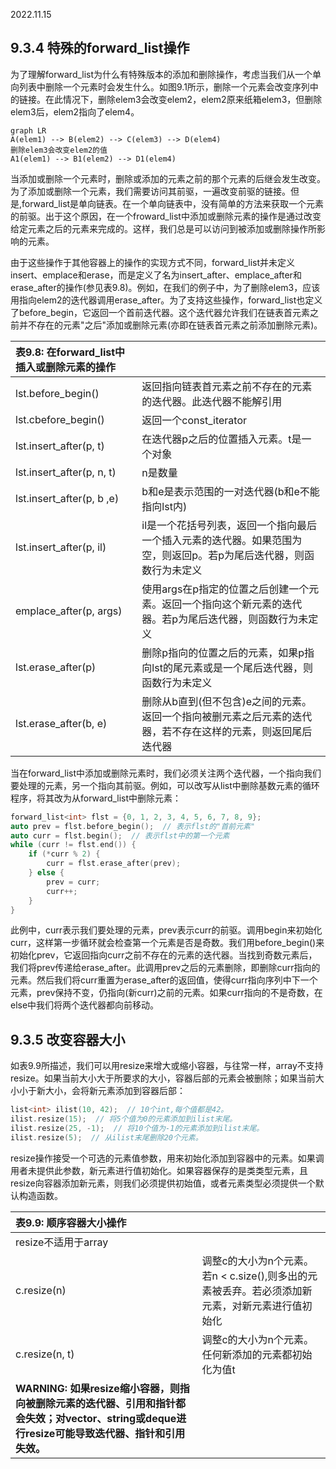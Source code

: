 2022.11.15



## 9.3.4 特殊的forward_list操作
为了理解forward_list为什么有特殊版本的添加和删除操作，考虑当我们从一个单向列表中删除一个元素时会发生什么。如图9.1所示，删除一个元素会改变序列中的链接。在此情况下，删除elem3会改变elem2，elem2原来纸箱elem3，但删除elem3后，elem2指向了elem4。

```mermaid
graph LR
A(elem1) --> B(elem2) --> C(elem3) --> D(elem4)
删除elem3会改变elem2的值
A1(elem1) --> B1(elem2) --> D1(elem4)

```

当添加或删除一个元素时，删除或添加的元素之前的那个元素的后继会发生改变。为了添加或删除一个元素，我们需要访问其前驱，一遍改变前驱的链接。但是,forward_list是单向链表。在一个单向链表中，没有简单的方法来获取一个元素的前驱。出于这个原因，在一个froward_list中添加或删除元素的操作是通过改变给定元素之后的元素来完成的。这样，我们总是可以访问到被添加或删除操作所影响的元素。

由于这些操作于其他容器上的操作的实现方式不同，forward_list并未定义insert、emplace和erase，而是定义了名为insert_after、emplace_after和erase_after的操作(参见表9.8)。例如，在我们的例子中，为了删除elem3，应该用指向elem2的迭代器调用erase_after。为了支持这些操作，forward_list也定义了before_begin，它返回一个首前迭代器。这个迭代器允许我们在链表首元素之前并不存在的元素"之后"添加或删除元素(亦即在链表首元素之前添加删除元素)。

| **表9.8: 在forward_list中插入或删除元素的操作** |  |
|:- |:- |
| lst.before_begin() | 返回指向链表首元素之前不存在的元素的迭代器。此迭代器不能解引用 |
| lst.cbefore_begin() | 返回一个const_iterator |
| lst.insert_after(p, t) | 在迭代器p之后的位置插入元素。t是一个对象 |
| lst.insert_after(p, n, t) | n是数量 |
| lst.insert_after(p, b ,e) | b和e是表示范围的一对迭代器(b和e不能指向lst内) |
| lst.insert_after(p, il) | il是一个花括号列表，返回一个指向最后一个插入元素的迭代器。如果范围为空，则返回p。若p为尾后迭代器，则函数行为未定义 |
| emplace_after(p, args) | 使用args在p指定的位置之后创建一个元素。返回一个指向这个新元素的迭代器。若p为尾后迭代器，则函数行为未定义 |
| lst.erase_after(p) | 删除p指向的位置之后的元素，如果p指向lst的尾元素或是一个尾后迭代器，则函数行为未定义 |
| lst.erase_after(b, e) | 删除从b直到(但不包含)e之间的元素。返回一个指向被删元素之后元素的迭代器，若不存在这样的元素，则返回尾后迭代器 |

当在forward_list中添加或删除元素时，我们必须关注两个迭代器，一个指向我们要处理的元素，另一个指向其前驱。例如，可以改写从list中删除基数元素的循环程序，将其改为从forward_list中删除元素：

```c++
forward_list<int> flst = {0, 1, 2, 3, 4, 5, 6, 7, 8, 9};
auto prev = flst.before_begin();  // 表示flst的"首前元素"
auto curr = flst.begin();  // 表示flst中的第一个元素
while (curr != flst.end()) {
    if (*curr % 2) {
        curr = flst.erase_after(prev);
    } else {
        prev = curr;
        curr++;
    }
}
```

此例中，curr表示我们要处理的元素，prev表示curr的前驱。调用begin来初始化curr，这样第一步循环就会检查第一个元素是否是奇数。我们用before_begin()来初始化prev，它返回指向curr之前不存在的元素的迭代器。当找到奇数元素后，我们将prev传递给erase_after。此调用prev之后的元素删除，即删除curr指向的元素。然后我们将curr重置为erase_after的返回值，使得curr指向序列中下一个元素，prev保持不变，仍指向(新curr)之前的元素。如果curr指向的不是奇数，在else中我们将两个迭代器都向前移动。

## 9.3.5 改变容器大小
如表9.9所描述，我们可以用resize来增大或缩小容器，与往常一样，array不支持resize。如果当前大小大于所要求的大小，容器后部的元素会被删除；如果当前大小小于新大小，会将新元素添加到容器后部：

```c++
list<int> ilist(10, 42);  // 10个int,每个值都是42。
ilist.resize(15);  // 将5个值为0的元素添加到ilist末尾。
ilist.resize(25, -1);  // 将10个值为-1的元素添加到ilist末尾。
ilist.resize(5);  // 从ilist末尾删除20个元素。
```

resize操作接受一个可选的元素值参数，用来初始化添加到容器中的元素。如果调用者未提供此参数，新元素进行值初始化。如果容器保存的是类类型元素，且resize向容器添加新元素，则我们必须提供初始值，或者元素类型必须提供一个默认构造函数。

| **表9.9: 顺序容器大小操作** |  |
|:- |:- |
| resize不适用于array |  |
| c.resize(n) | 调整c的大小为n个元素。若n < c.size(),则多出的元素被丢弃。若必须添加新元素，对新元素进行值初始化 |
| c.resize(n, t) | 调整c的大小为n个元素。任何新添加的元素都初始化为值t |
| **WARNING: 如果resize缩小容器，则指向被删除元素的迭代器、引用和指针都会失效；对vector、string或deque进行resize可能导致迭代器、指针和引用失效。** |  |
